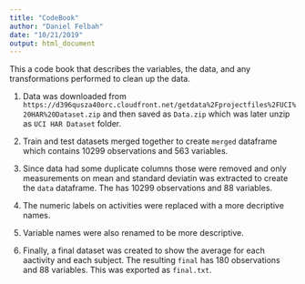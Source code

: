 ```yaml
---
title: "CodeBook"
author: "Daniel Felbah"
date: "10/21/2019"
output: html_document
---
```



This a code book that describes the variables, the data, and any transformations performed to clean up the data.

1. Data was downloaded from `https://d396qusza40orc.cloudfront.net/getdata%2Fprojectfiles%2FUCI%20HAR%20Dataset.zip` and then saved as `Data.zip` which was later unzip as `UCI HAR Dataset` folder.

2. Train and test datasets merged together to create `merged` dataframe which contains 10299 observations and 563 variables.

3. Since data had some duplicate columns those were removed and only measurements on mean and standard deviatin was extracted to create the `data` dataframe. The has 10299 observations and 88 variables.

4. The numeric labels on activities were replaced with a more decriptive names.

5. Variable names were also renamed to be more descriptive.

6. Finally, a final dataset was created to show the average for each aactivity and each subject. The resulting `final` has 180 observations and 88 variables. This was exported as `final.txt`.